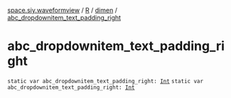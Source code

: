 [space.siy.waveformview](../../index.md) / [R](../index.md) / [dimen](index.md) / [abc_dropdownitem_text_padding_right](./abc_dropdownitem_text_padding_right.md)

# abc_dropdownitem_text_padding_right

`static var abc_dropdownitem_text_padding_right: `[`Int`](https://kotlinlang.org/api/latest/jvm/stdlib/kotlin/-int/index.html)
`static var abc_dropdownitem_text_padding_right: `[`Int`](https://kotlinlang.org/api/latest/jvm/stdlib/kotlin/-int/index.html)